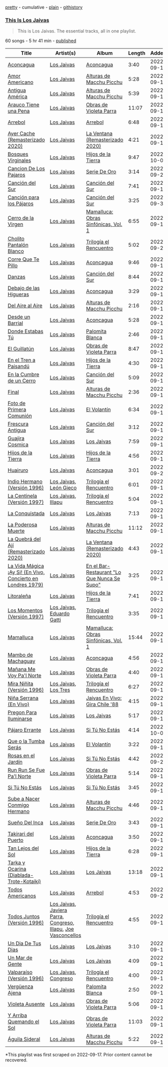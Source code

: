 [pretty](/playlists/pretty/37i9dQZF1DZ06evO4bG046.md) - cumulative - [plain](/playlists/plain/37i9dQZF1DZ06evO4bG046) - [githistory](https://github.githistory.xyz/mackorone/spotify-playlist-archive/blob/main/playlists/plain/37i9dQZF1DZ06evO4bG046)

### [This Is Los Jaivas](https://open.spotify.com/playlist/37i9dQZF1DZ06evO4bG046)

> This is Los Jaivas\. The essential tracks, all in one playlist.

60 songs - 5 hr 41 min - [published](https://open.spotify.com/playlist/40T1DL5yMeorxfQGdK6QOW)

| Title | Artist(s) | Album | Length | Added | Removed |
|---|---|---|---|---|---|
| [Aconcagua](https://open.spotify.com/track/1J3YwZoLyuT0pPOtMbenOE) | [Los Jaivas](https://open.spotify.com/artist/750f5Yoi20mYBe2EoVqWiT) | [Aconcagua](https://open.spotify.com/album/2nesLZnLC7VtjNn9szbyDY) | 3:40 | 2022-09-16 |  |
| [Amor Americano](https://open.spotify.com/track/2devOvQdt2r3lLOWu92O4x) | [Los Jaivas](https://open.spotify.com/artist/750f5Yoi20mYBe2EoVqWiT) | [Alturas de Macchu Picchu](https://open.spotify.com/album/4F8Cf17ibOHBL7mjYCzxjX) | 5:28 | 2022-09-16 |  |
| [Antigua América](https://open.spotify.com/track/08d3JzTtDDivrdsOGuiv35) | [Los Jaivas](https://open.spotify.com/artist/750f5Yoi20mYBe2EoVqWiT) | [Alturas de Macchu Picchu](https://open.spotify.com/album/4F8Cf17ibOHBL7mjYCzxjX) | 5:39 | 2022-09-16 |  |
| [Arauco Tiene una Pena](https://open.spotify.com/track/1YyXDlQOYt0JNyxEapmv0U) | [Los Jaivas](https://open.spotify.com/artist/750f5Yoi20mYBe2EoVqWiT) | [Obras de Violeta Parra](https://open.spotify.com/album/43qNP9glyw0BYdXMbMVgfD) | 11:07 | 2022-09-16 |  |
| [Arrebol](https://open.spotify.com/track/6jKbQFXeH2rzcR7t6wdOJ4) | [Los Jaivas](https://open.spotify.com/artist/750f5Yoi20mYBe2EoVqWiT) | [Arrebol](https://open.spotify.com/album/6lGNFZFMOkuF1x7drMMaGW) | 6:48 | 2022-09-16 |  |
| [Ayer Cache \(Remasterizado 2020\)](https://open.spotify.com/track/5oGKw1Zl8WLYbcX1OBWhzV) | [Los Jaivas](https://open.spotify.com/artist/750f5Yoi20mYBe2EoVqWiT) | [La Ventana \(Remasterizado 2020\)](https://open.spotify.com/album/2UA6E9ixt1ukbgsiAB6Xs4) | 4:21 | 2022-09-16 |  |
| [Bosques Virginales](https://open.spotify.com/track/3B9Ld3SEdRplZ15L5nCoOo) | [Los Jaivas](https://open.spotify.com/artist/750f5Yoi20mYBe2EoVqWiT) | [Hijos de la Tierra](https://open.spotify.com/album/39aqZbT6zd0UYsI6VFtyJZ) | 9:47 | 2022-10-04 | 2022-10-06 |
| [Cancion De Los Pajaros](https://open.spotify.com/track/5Ho0q4gNqUU9XHHzgfm76O) | [Los Jaivas](https://open.spotify.com/artist/750f5Yoi20mYBe2EoVqWiT) | [Serie De Oro](https://open.spotify.com/album/7A7yT68R727jeKLxPOAiRj) | 3:14 | 2022-09-21 | 2022-09-23 |
| [Canción del Sur](https://open.spotify.com/track/3QpRCEJpMHzoqZIY8OjgGw) | [Los Jaivas](https://open.spotify.com/artist/750f5Yoi20mYBe2EoVqWiT) | [Canción del Sur](https://open.spotify.com/album/3557OjI79LJJ52kVeCxhgA) | 7:41 | 2022-09-16 |  |
| [Canción para los Pájaros](https://open.spotify.com/track/2zzg9kZeDPOv2QR7F4EE4C) | [Los Jaivas](https://open.spotify.com/artist/750f5Yoi20mYBe2EoVqWiT) | [Canción del Sur](https://open.spotify.com/album/3557OjI79LJJ52kVeCxhgA) | 3:25 | 2022-09-30 | 2022-10-02 |
| [Cerro de la Virgen](https://open.spotify.com/track/1H3lfORDVEnJMCSedVLyP2) | [Los Jaivas](https://open.spotify.com/artist/750f5Yoi20mYBe2EoVqWiT) | [Mamalluca: Obras Sinfónicas, Vol\. 1](https://open.spotify.com/album/7nRGejKBPqqNDa6luZvKnP) | 6:55 | 2022-09-16 |  |
| [Cholito Pantalón Blanco](https://open.spotify.com/track/3OjqJR8bOY1yNiBGt5iJaV) | [Los Jaivas](https://open.spotify.com/artist/750f5Yoi20mYBe2EoVqWiT) | [Trilogía el Rencuentro](https://open.spotify.com/album/6RXkaLo3HuwhKdcnPaAAHV) | 5:02 | 2022-09-20 | 2022-10-08 |
| [Corre Que Te Pillo](https://open.spotify.com/track/1tqU1TAZpCp5WqLMI1yHpL) | [Los Jaivas](https://open.spotify.com/artist/750f5Yoi20mYBe2EoVqWiT) | [Aconcagua](https://open.spotify.com/album/2nesLZnLC7VtjNn9szbyDY) | 9:46 | 2022-09-16 |  |
| [Danzas](https://open.spotify.com/track/1g5kVDd0YvwDG7XUpkDuSc) | [Los Jaivas](https://open.spotify.com/artist/750f5Yoi20mYBe2EoVqWiT) | [Canción del Sur](https://open.spotify.com/album/3557OjI79LJJ52kVeCxhgA) | 8:44 | 2022-09-18 | 2022-10-02 |
| [Debajo de las Higueras](https://open.spotify.com/track/2yXSCqW7fZURhD2Uo0sOrL) | [Los Jaivas](https://open.spotify.com/artist/750f5Yoi20mYBe2EoVqWiT) | [Aconcagua](https://open.spotify.com/album/2nesLZnLC7VtjNn9szbyDY) | 3:29 | 2022-09-16 |  |
| [Del Aire al Aire](https://open.spotify.com/track/7r9AY06MM9VFmqrnIpzWse) | [Los Jaivas](https://open.spotify.com/artist/750f5Yoi20mYBe2EoVqWiT) | [Alturas de Macchu Picchu](https://open.spotify.com/album/4F8Cf17ibOHBL7mjYCzxjX) | 2:16 | 2022-09-18 |  |
| [Desde un Barrial](https://open.spotify.com/track/1m89Wa5xogBttK4SWhwxHZ) | [Los Jaivas](https://open.spotify.com/artist/750f5Yoi20mYBe2EoVqWiT) | [Aconcagua](https://open.spotify.com/album/2nesLZnLC7VtjNn9szbyDY) | 5:28 | 2022-09-16 |  |
| [Donde Estabas Tú](https://open.spotify.com/track/6dpxalwDpPjTlQY2CF9PVB) | [Los Jaivas](https://open.spotify.com/artist/750f5Yoi20mYBe2EoVqWiT) | [Palomita Blanca](https://open.spotify.com/album/2Dzm27Kjmz0LbYI2TYd3Yp) | 2:46 | 2022-09-16 |  |
| [El Guillatún](https://open.spotify.com/track/13TCqLr84jJcEkQfjFcigu) | [Los Jaivas](https://open.spotify.com/artist/750f5Yoi20mYBe2EoVqWiT) | [Obras de Violeta Parra](https://open.spotify.com/album/43qNP9glyw0BYdXMbMVgfD) | 8:47 | 2022-09-16 |  |
| [En el Tren a Paisandú](https://open.spotify.com/track/62Ul4vrKeJB2aDhJ6WSZU8) | [Los Jaivas](https://open.spotify.com/artist/750f5Yoi20mYBe2EoVqWiT) | [Hijos de la Tierra](https://open.spotify.com/album/39aqZbT6zd0UYsI6VFtyJZ) | 4:30 | 2022-09-16 |  |
| [En la Cumbre de un Cerro](https://open.spotify.com/track/0QrnxnUcNNPwUwKZyIa0zS) | [Los Jaivas](https://open.spotify.com/artist/750f5Yoi20mYBe2EoVqWiT) | [Canción del Sur](https://open.spotify.com/album/3557OjI79LJJ52kVeCxhgA) | 5:09 | 2022-09-16 |  |
| [Final](https://open.spotify.com/track/5zoXo9EwMCYbcBMpHFE9li) | [Los Jaivas](https://open.spotify.com/artist/750f5Yoi20mYBe2EoVqWiT) | [Alturas de Macchu Picchu](https://open.spotify.com/album/4F8Cf17ibOHBL7mjYCzxjX) | 2:36 | 2022-09-16 | 2022-10-08 |
| [Foto de Primera Comunión](https://open.spotify.com/track/6QFtJ2309fzZS0ioRwzQYG) | [Los Jaivas](https://open.spotify.com/artist/750f5Yoi20mYBe2EoVqWiT) | [El Volantín](https://open.spotify.com/album/4XKY7trbYYQIDJPzTngfuz) | 6:34 | 2022-09-16 |  |
| [Frescura Antigua](https://open.spotify.com/track/1Jy9T9TKNbUcJCFnCTnG2V) | [Los Jaivas](https://open.spotify.com/artist/750f5Yoi20mYBe2EoVqWiT) | [Canción del Sur](https://open.spotify.com/album/3557OjI79LJJ52kVeCxhgA) | 3:12 | 2022-09-16 |  |
| [Guajira Cosmica](https://open.spotify.com/track/7vpRg1cVcWKN7MLyVvhCQf) | [Los Jaivas](https://open.spotify.com/artist/750f5Yoi20mYBe2EoVqWiT) | [Los Jaivas](https://open.spotify.com/album/5P0ZhGdvzJK31MvCWMGajo) | 7:59 | 2022-09-16 |  |
| [Hijos de la Tierra](https://open.spotify.com/track/1rXl4pZQWZva8whEQENrI9) | [Los Jaivas](https://open.spotify.com/artist/750f5Yoi20mYBe2EoVqWiT) | [Hijos de la Tierra](https://open.spotify.com/album/39aqZbT6zd0UYsI6VFtyJZ) | 4:56 | 2022-09-16 |  |
| [Huairuro](https://open.spotify.com/track/3wbeSi0qMixFGzb1LSFYHg) | [Los Jaivas](https://open.spotify.com/artist/750f5Yoi20mYBe2EoVqWiT) | [Aconcagua](https://open.spotify.com/album/2nesLZnLC7VtjNn9szbyDY) | 3:01 | 2022-09-20 | 2022-09-25 |
| [Indio Hermano \(Versión 1996\)](https://open.spotify.com/track/5L55AmtdsVfoik6jLkzkvV) | [Los Jaivas](https://open.spotify.com/artist/750f5Yoi20mYBe2EoVqWiT), [León Gieco](https://open.spotify.com/artist/5yoimVE1rbc3kAx4uwr7eq) | [Trilogía el Rencuentro](https://open.spotify.com/album/6RXkaLo3HuwhKdcnPaAAHV) | 6:01 | 2022-09-16 |  |
| [La Centinela \(Versión 1997\)](https://open.spotify.com/track/20S5GtOi4DT7suYJ3ifd3F) | [Los Jaivas](https://open.spotify.com/artist/750f5Yoi20mYBe2EoVqWiT), [Illapu](https://open.spotify.com/artist/6gWVXK2R7WYXTqxULGAyfx) | [Trilogía el Rencuentro](https://open.spotify.com/album/6RXkaLo3HuwhKdcnPaAAHV) | 5:04 | 2022-09-16 |  |
| [La Conquistada](https://open.spotify.com/track/1iCVobzc6lYXEdvTN0bloD) | [Los Jaivas](https://open.spotify.com/artist/750f5Yoi20mYBe2EoVqWiT) | [Los Jaivas](https://open.spotify.com/album/5P0ZhGdvzJK31MvCWMGajo) | 7:13 | 2022-09-16 |  |
| [La Poderosa Muerte](https://open.spotify.com/track/21fooaqsdHnfEX6I2xszdD) | [Los Jaivas](https://open.spotify.com/artist/750f5Yoi20mYBe2EoVqWiT) | [Alturas de Macchu Picchu](https://open.spotify.com/album/4F8Cf17ibOHBL7mjYCzxjX) | 11:12 | 2022-09-16 |  |
| [La Quebrá del Ají \(Remasterizado 2020\)](https://open.spotify.com/track/4kF8dikOtIXirzaj0RFAH8) | [Los Jaivas](https://open.spotify.com/artist/750f5Yoi20mYBe2EoVqWiT) | [La Ventana \(Remasterizado 2020\)](https://open.spotify.com/album/2UA6E9ixt1ukbgsiAB6Xs4) | 4:43 | 2022-09-16 |  |
| [La Vida Mágica ¡Ay Si! \(En Vivo, Concierto en Londres 1979\)](https://open.spotify.com/track/4A8IFmoeWBY7cHtAdUllur) | [Los Jaivas](https://open.spotify.com/artist/750f5Yoi20mYBe2EoVqWiT) | [En el Bar\-Restaurant "Lo Que Nunca Se Supo"](https://open.spotify.com/album/6U7nBpYnjEoCZih1oL2ohZ) | 3:25 | 2022-09-16 |  |
| [Litoraleña](https://open.spotify.com/track/3esByw2hRuImonKHLeU5AA) | [Los Jaivas](https://open.spotify.com/artist/750f5Yoi20mYBe2EoVqWiT) | [Hijos de la Tierra](https://open.spotify.com/album/39aqZbT6zd0UYsI6VFtyJZ) | 7:41 | 2022-09-16 |  |
| [Los Momentos \(Versión 1997\)](https://open.spotify.com/track/2ywsanmt12Ivz8jI111ItL) | [Los Jaivas](https://open.spotify.com/artist/750f5Yoi20mYBe2EoVqWiT), [Eduardo Gatti](https://open.spotify.com/artist/4XeXlVlcBAqU4tYCP3SdoY) | [Trilogía el Rencuentro](https://open.spotify.com/album/6RXkaLo3HuwhKdcnPaAAHV) | 3:35 | 2022-09-16 |  |
| [Mamalluca](https://open.spotify.com/track/5cZqYxULKUnsi9cHKp78pS) | [Los Jaivas](https://open.spotify.com/artist/750f5Yoi20mYBe2EoVqWiT) | [Mamalluca: Obras Sinfónicas, Vol\. 1](https://open.spotify.com/album/7nRGejKBPqqNDa6luZvKnP) | 15:44 | 2022-09-16 |  |
| [Mambo de Machaguay](https://open.spotify.com/track/7eDAcrYSFM2vNWrCefc9Sm) | [Los Jaivas](https://open.spotify.com/artist/750f5Yoi20mYBe2EoVqWiT) | [Aconcagua](https://open.spotify.com/album/2nesLZnLC7VtjNn9szbyDY) | 4:56 | 2022-09-16 |  |
| [Mañana Me Voy Pa'l Norte](https://open.spotify.com/track/2NUvZ1avmNuYnupNQ0vlA4) | [Los Jaivas](https://open.spotify.com/artist/750f5Yoi20mYBe2EoVqWiT) | [Obras de Violeta Parra](https://open.spotify.com/album/43qNP9glyw0BYdXMbMVgfD) | 4:40 | 2022-09-16 |  |
| [Mira Niñita \(Versión 1996\)](https://open.spotify.com/track/6GYbTb3eLDVdEoRSu6L3iU) | [Los Jaivas](https://open.spotify.com/artist/750f5Yoi20mYBe2EoVqWiT), [Los Tres](https://open.spotify.com/artist/4qXIYIWo6wRsN0lZxvgH6S) | [Trilogía el Rencuentro](https://open.spotify.com/album/6RXkaLo3HuwhKdcnPaAAHV) | 6:27 | 2022-09-16 |  |
| [Niña Serrana \(En Vivo\)](https://open.spotify.com/track/1kqutTDOwYGSDilE2jfFdI) | [Los Jaivas](https://open.spotify.com/artist/750f5Yoi20mYBe2EoVqWiT) | [Jaivas En Vivo: Gira Chile '88](https://open.spotify.com/album/2zqHuam4s6Fwf2iU7d6Ntp) | 4:15 | 2022-09-16 |  |
| [Pregon Para Iluminarse](https://open.spotify.com/track/3AMth1gnz9PbQnEfUVZbp2) | [Los Jaivas](https://open.spotify.com/artist/750f5Yoi20mYBe2EoVqWiT) | [Los Jaivas](https://open.spotify.com/album/5P0ZhGdvzJK31MvCWMGajo) | 5:17 | 2022-09-16 |  |
| [Pájaro Errante](https://open.spotify.com/track/0oNeWVEmDu8GDClUK0AXRS) | [Los Jaivas](https://open.spotify.com/artist/750f5Yoi20mYBe2EoVqWiT) | [Si Tú No Estás](https://open.spotify.com/album/0kGRBbp77zJZjR6SUOGDo2) | 4:14 | 2022-10-05 | 2022-10-07 |
| [Que o la Tumba Serás](https://open.spotify.com/track/6u3yREOoWqCRdydlHnPmFC) | [Los Jaivas](https://open.spotify.com/artist/750f5Yoi20mYBe2EoVqWiT) | [El Volantín](https://open.spotify.com/album/4XKY7trbYYQIDJPzTngfuz) | 3:22 | 2022-09-16 |  |
| [Rosas en el Jardín](https://open.spotify.com/track/6dg0PZQs7WR8MMcz2SJdBh) | [Los Jaivas](https://open.spotify.com/artist/750f5Yoi20mYBe2EoVqWiT) | [Si Tú No Estás](https://open.spotify.com/album/0kGRBbp77zJZjR6SUOGDo2) | 4:42 | 2022-09-20 | 2022-09-22 |
| [Run Run Se Fue Pa'l Norte](https://open.spotify.com/track/17yoYupwk2LMmYy62NAsk9) | [Los Jaivas](https://open.spotify.com/artist/750f5Yoi20mYBe2EoVqWiT) | [Obras de Violeta Parra](https://open.spotify.com/album/43qNP9glyw0BYdXMbMVgfD) | 5:14 | 2022-09-16 |  |
| [Si Tú No Estás](https://open.spotify.com/track/4RKmEnXCIZ1Mr6Gg5a2Nhe) | [Los Jaivas](https://open.spotify.com/artist/750f5Yoi20mYBe2EoVqWiT) | [Si Tú No Estás](https://open.spotify.com/album/0kGRBbp77zJZjR6SUOGDo2) | 3:45 | 2022-09-16 |  |
| [Sube a Nacer Conmigo Hermano](https://open.spotify.com/track/0gWHg31biasRElqCjQ8RuM) | [Los Jaivas](https://open.spotify.com/artist/750f5Yoi20mYBe2EoVqWiT) | [Alturas de Macchu Picchu](https://open.spotify.com/album/4F8Cf17ibOHBL7mjYCzxjX) | 4:46 | 2022-09-16 |  |
| [Sueño Del Inca](https://open.spotify.com/track/3y0BB4Af1j5F4AcE5BNCN0) | [Los Jaivas](https://open.spotify.com/artist/750f5Yoi20mYBe2EoVqWiT) | [Serie De Oro](https://open.spotify.com/album/7A7yT68R727jeKLxPOAiRj) | 3:43 | 2022-09-16 |  |
| [Takirari del Puerto](https://open.spotify.com/track/361zrhidWZOrmjFExUpfSy) | [Los Jaivas](https://open.spotify.com/artist/750f5Yoi20mYBe2EoVqWiT) | [Aconcagua](https://open.spotify.com/album/2nesLZnLC7VtjNn9szbyDY) | 3:50 | 2022-09-16 |  |
| [Tan Lejos del Sol](https://open.spotify.com/track/3WRCP41Htspiy2z9mSxUVK) | [Los Jaivas](https://open.spotify.com/artist/750f5Yoi20mYBe2EoVqWiT) | [Hijos de la Tierra](https://open.spotify.com/album/39aqZbT6zd0UYsI6VFtyJZ) | 6:28 | 2022-09-16 |  |
| [Tarka y Ocarina \(Diablada\-Trote\-Kotaiki\)](https://open.spotify.com/track/3sbeeC62ewTzE1ywXAx0WI) | [Los Jaivas](https://open.spotify.com/artist/750f5Yoi20mYBe2EoVqWiT) | [Los Jaivas](https://open.spotify.com/album/5P0ZhGdvzJK31MvCWMGajo) | 13:18 | 2022-09-16 |  |
| [Todos Americanos](https://open.spotify.com/track/69Evt4yslyJhrDYmkD3DHV) | [Los Jaivas](https://open.spotify.com/artist/750f5Yoi20mYBe2EoVqWiT) | [Arrebol](https://open.spotify.com/album/6lGNFZFMOkuF1x7drMMaGW) | 4:53 | 2022-09-24 | 2022-09-26 |
| [Todos Juntos \(Versión 1996\)](https://open.spotify.com/track/1xUWqYaqqGLXFBMMbQ4ZMI) | [Los Jaivas](https://open.spotify.com/artist/750f5Yoi20mYBe2EoVqWiT), [Javiera Parra](https://open.spotify.com/artist/1mBmpJSQUdUOTJzbfEg5m8), [Congreso](https://open.spotify.com/artist/0S7gyQcve5aVdbPiUjym4H), [Illapu](https://open.spotify.com/artist/6gWVXK2R7WYXTqxULGAyfx), [Joe Vasconcellos](https://open.spotify.com/artist/4sGC7K2rSpWrWudBgYPMce) | [Trilogía el Rencuentro](https://open.spotify.com/album/6RXkaLo3HuwhKdcnPaAAHV) | 4:55 | 2022-09-16 |  |
| [Un Dia De Tus Dias](https://open.spotify.com/track/2ftI7Ue2E2zT33z6OkDhA5) | [Los Jaivas](https://open.spotify.com/artist/750f5Yoi20mYBe2EoVqWiT) | [Los Jaivas](https://open.spotify.com/album/5P0ZhGdvzJK31MvCWMGajo) | 3:10 | 2022-09-16 |  |
| [Un Mar de Gente](https://open.spotify.com/track/5F2dixXnuqUAIdCspNUDPP) | [Los Jaivas](https://open.spotify.com/artist/750f5Yoi20mYBe2EoVqWiT) | [Los Jaivas](https://open.spotify.com/album/5P0ZhGdvzJK31MvCWMGajo) | 4:09 | 2022-09-16 |  |
| [Valparaíso \(Versión 1996\)](https://open.spotify.com/track/5N9GrZ4WSw5sueo0kQBlYv) | [Los Jaivas](https://open.spotify.com/artist/750f5Yoi20mYBe2EoVqWiT), [Congreso](https://open.spotify.com/artist/0S7gyQcve5aVdbPiUjym4H) | [Trilogía el Rencuentro](https://open.spotify.com/album/6RXkaLo3HuwhKdcnPaAAHV) | 4:00 | 2022-09-16 |  |
| [Vergüenza Ajena](https://open.spotify.com/track/22hoEbYLW89hUGsaQMQOqg) | [Los Jaivas](https://open.spotify.com/artist/750f5Yoi20mYBe2EoVqWiT) | [Palomita Blanca](https://open.spotify.com/album/2Dzm27Kjmz0LbYI2TYd3Yp) | 2:50 | 2022-09-16 |  |
| [Violeta Ausente](https://open.spotify.com/track/2QrqeZRrMHhj8POCWHDYyQ) | [Los Jaivas](https://open.spotify.com/artist/750f5Yoi20mYBe2EoVqWiT) | [Obras de Violeta Parra](https://open.spotify.com/album/43qNP9glyw0BYdXMbMVgfD) | 5:06 | 2022-09-16 |  |
| [Y Arriba Quemando el Sol](https://open.spotify.com/track/0qarO5TEf1JwiJMyV6GQ23) | [Los Jaivas](https://open.spotify.com/artist/750f5Yoi20mYBe2EoVqWiT) | [Obras de Violeta Parra](https://open.spotify.com/album/43qNP9glyw0BYdXMbMVgfD) | 11:03 | 2022-09-16 |  |
| [Águila Sideral](https://open.spotify.com/track/3TsdkwdKHxMLK047EXtOlc) | [Los Jaivas](https://open.spotify.com/artist/750f5Yoi20mYBe2EoVqWiT) | [Alturas de Macchu Picchu](https://open.spotify.com/album/4F8Cf17ibOHBL7mjYCzxjX) | 5:22 | 2022-09-16 |  |

\*This playlist was first scraped on 2022-09-17. Prior content cannot be recovered.
